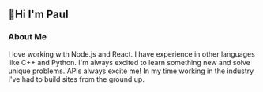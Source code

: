 ## 👋Hi I'm Paul
### About Me
I love working with Node.js and React. I have experience in other languages like C++ and Python. I'm always excited to learn something new and solve unique problems. APIs always excite me! In my time working in the industry I've had to build sites from the ground up.
